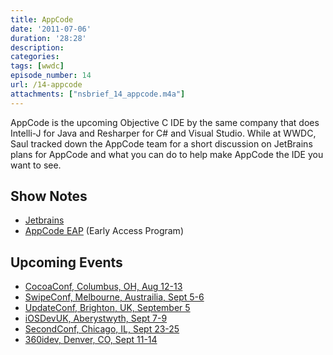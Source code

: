 ```yaml
---
title: AppCode
date: '2011-07-06'
duration: '28:28'
description:
categories:
tags: [wwdc]
episode_number: 14
url: /14-appcode
attachments: ["nsbrief_14_appcode.m4a"]
---
```


AppCode is the upcoming Objective C IDE by the same company that does Intelli-J for Java and Resharper for C# and Visual Studio. While at WWDC, Saul tracked down the AppCode team for a short discussion on JetBrains plans for AppCode and what you can do to help make AppCode the IDE you want to see.

## Show Notes
- [Jetbrains](http://www.jetbrains.com)
- [AppCode EAP](http://confluence.jetbrains.net/display/OBJC/) (Early Access Program)

## Upcoming Events
- [CocoaConf, Columbus, OH, Aug 12-13](http://www.cocoaconf.com)
- [SwipeConf, Melbourne, Austrailia, Sept 5-6](http://swipeconference.com.au/)
- [UpdateConf, Brighton, UK, September 5](http://updateconf.com/)
- [iOSDevUK, Aberystwyth, Sept 7-9](http://www.iosdevuk.com/)
- [SecondConf, Chicago, IL, Sept 23-25](http://www.secondconf.com/)
- [360idev, Denver, CO, Sept 11-14](http://www.360idev.com)
